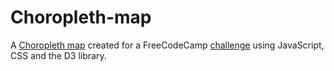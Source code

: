 # Choropleth-map
A [Choropleth map](https://detljh.github.io/choropleth-map/) created for a FreeCodeCamp [challenge](https://www.freecodecamp.org/learn/data-visualization/data-visualization-projects/visualize-data-with-a-choropleth-map) using JavaScript, CSS and the D3 library.
